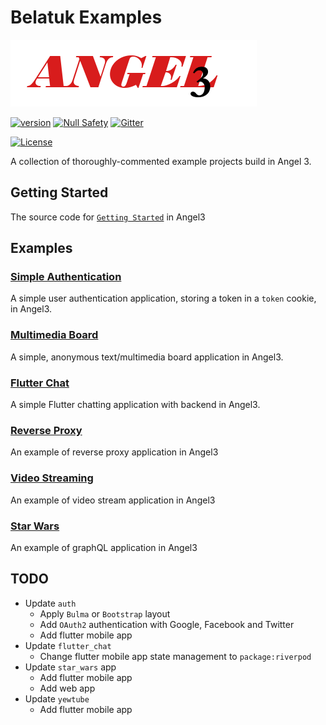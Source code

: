 # Belatuk Examples

[![Logo](./logo3.png)](https://github.com/dukefirehawk/angel3-examples)

[![version](https://img.shields.io/badge/pub-v2.0.0-brightgreen)](https://pub.dartlang.org/packages/angel3_framework)
[![Null Safety](https://img.shields.io/badge/null-safety-brightgreen)](https://dart.dev/null-safety)
[![Gitter](https://img.shields.io/gitter/room/nwjs/nw.js.svg)](https://gitter.im/angel_dart/discussion)

[![License](https://img.shields.io/github/license/dukefirehawk/graphql_dart)](https://github.com/dukefirehawk/angel3-examples/LICENSE)

A collection of thoroughly-commented example projects build in Angel 3.

## Getting Started

The source code for [`Getting Started`](https://angel3-docs.dukefirehawk.com/guides/getting-started) in Angel3

## Examples

### [Simple Authentication](https://github.com/dart-backend/belatuk-examples/tree/master/auth)

A simple user authentication application, storing a token in a `token` cookie, in Angel3.

### [Multimedia Board](https://github.com/dart-backend/belatuk-examples/tree/master/dchan)

A simple, anonymous text/multimedia board application in Angel3.

### [Flutter Chat](https://github.com/dart-backend/belatuk-examples/tree/master/flutter_chat)

A simple Flutter chatting application with backend in Angel3.

### [Reverse Proxy](https://github.com/dart-backend/belatuk-examples/tree/master/pub_serve_proxy)

An example of reverse proxy application in Angel3

### [Video Streaming](https://github.com/dart-backend/belatuk-examples/tree/master/yewtube)

An example of video stream application in Angel3

### [Star Wars](https://github.com/dart-backend/belatuk-examples/tree/master/star_wars)

An example of graphQL application in Angel3

## TODO

* Update `auth`
  * Apply `Bulma` or `Bootstrap` layout
  * Add `OAuth2` authentication with Google, Facebook and Twitter
  * Add flutter mobile app
* Update `flutter_chat`
  * Change flutter mobile app state management to `package:riverpod`
* Update `star_wars` app
  * Add flutter mobile app
  * Add web app
* Update `yewtube`
  * Add flutter mobile app
  